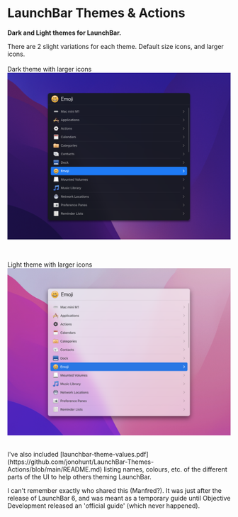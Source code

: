 # LaunchBar Themes & Actions

**Dark and Light themes for LaunchBar.**

There are 2 slight variations for each theme. Default size icons, and larger icons.
<br />
<br />
Dark theme with larger icons
<br />
![LaunchBar Dark Theme](readme-images/launchbar-theme-dark-large.png)

<br />

Light theme with larger icons
<br />
![LaunchBar Light Theme](readme-images/launchbar-theme-light-large.png)


<br />
I've also included [launchbar-theme-values.pdf](https://github.com/jonohunt/LaunchBar-Themes-Actions/blob/main/README.md) listing names, colours, etc. of the different parts of the UI to help others theming LaunchBar.

I can't remember exactly who shared this (Manfred?). It was just after the release of LaunchBar 6, and was meant as a temporary guide until Objective Development released an 'official guide' (which never happened).
